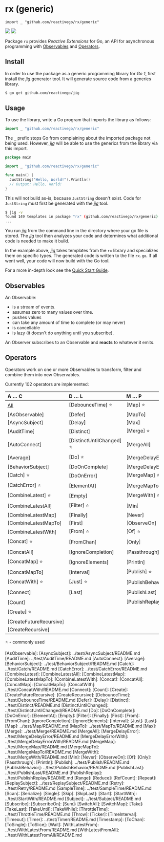 # rx (generic)

    import _ "github.com/reactivego/rx/generic"

[![](../../assets/godev.svg?raw=true)](https://pkg.go.dev/github.com/reactivego/rx/generic?tab=doc)
[![](../../assets/rx.svg?raw=true)](http://reactivex.io/intro.html)

Package `rx` provides *Reactive Extensions* for Go, an API for asynchronous programming with [Observables](#observables) and [Operators](#operators).

## Install
In order to use the package as a generic programming library for *Go 1*, first install the [*jig*](https://github.com/reactivego/jig) generator tool. It will generate source code from a generics library.

```bash
$ go get github.com/reactivego/jig
```
## Usage

To use the library, write a Go program that imports the library as follows:

```go
import _ "github.com/reactivego/rx/generic"
```
The `_` prefix stops Go from complaining about the imported package not being used. However, [*jig*](https://github.com/reactivego/jig) will be able to use the generics from the library via this import.

```go	
package main

import _ "github.com/reactivego/rx/generic"

func main() {
  JustString("Hello, World!").Println()
  // Output: Hello, World!
}
```
This will not build as-is, because `JustString` doesn't exist. Code for `JustString` must first be generated with the [*jig*](https://github.com/reactivego/jig) tool.

```bash
$ jig -v
found 149 templates in package "rx" (github.com/reactivego/rx/generic)
...
```
You run [*jig*](https://github.com/reactivego/jig) from the command line in the directory where your go file is stored. The [*jig*](https://github.com/reactivego/jig) tool then analyzes your code and determines what additional code is needed to make it build.

In the example above, [*jig*](https://github.com/reactivego/jig) takes templates from the `rx` library and specializes them on specific types. The generated code is written to the file `rx.go`. If all went well, your code will now build with the Go tool.

For a more in-depth look see the [Quick Start Guide](QUICKSTART.md).

## Observables

An Observable:

- is a stream of events.
- assumes zero to many values over time.
- pushes values
- can take any amount of time to complete (or may never)
- is cancellable
- is lazy (it doesn't do anything until you subscribe).

An Observer subscribes to an Observable and **reacts** to whatever it emits.

## Operators

Operators work on one or more Observables to transform, filter and combine them into new Observables.

Currently 102 operators are implemented:
    
| A … C                   | D … L                         | M … P                  | R … S              | T … W                   |
|:------------------------|:------------------------------|:-----------------------|:-------------------|:------------------------|
| [All]                   | [DebounceTime] :star:         | [Map] :star:           | [Range]            | [Take]                  |
| [AsObservable]          | [Defer]                       | [MapTo]                | [Reduce]           | [TakeLast]              |
| [AsyncSubject]          | [Delay]                       | [Max]                  | [RefCount]         | [TakeUntil]             |
| [AuditTime]             | [Distinct]                    | [Merge] :star:         | [Repeat]           | [TakeWhile]             |
| [AutoConnect]           | [DistinctUntilChanged] :star: | [MergeAll]             | [ReplaySubject]    | [ThrottleTime]          |
| [Average]               | [Do] :star:                   | [MergeDelayError]      | [Retry]            | [Throw]                 |
| [BehaviorSubject]       | [DoOnComplete]                | [MergeDelayErrorWith]  | [SampleTime]       | [Ticker]                |
| [Catch] :star:          | [DoOnError]                   | [MergeMap] :star:      | [Scan] :star:      | [TimeInterval]          |
| [CatchError] :star:     | [ElementAt]                   | [MergeMapTo]           | [Serialize]        | [Timeout]               |
| [CombineLatest] :star:  | [Empty]                       | [MergeWith] :star:     | [Single]           | [Timer]                 |
| [CombineLatestAll]      | [Filter] :star:               | [Min]                  | [Skip]             | [Timestamp]             |
| [CombineLatestMap]      | [Finally]                     | [Never]                | [SkipLast]         | [ToChan]                |
| [CombineLatestMapTo]    | [First]                       | [ObserveOn]            | [Start]            | [ToSingle]              |
| [CombineLatestWith]     | [From] :star:                 | [Of] :star:            | [StartWith] :star: | [ToSlice]               |
| [Concat] :star:         | [FromChan]                    | [Only]                 | [Subject]          | [Wait]                  |
| [ConcatAll]             | [IgnoreCompletion]            | [Passthrough]          | [Subscribe]        | [WithLatestFrom] :star: |
| [ConcatMap] :star:      | [IgnoreElements]              | [Println]              | [SubscribeOn]      | [WithLatestFromAll]     |
| [ConcatMapTo]           | [Interval]                    | [Publish] :star:       | [Sum]              |
| [ConcatWith] :star:     | [Just] :star:                 | [PublishBehavior]      | [SwitchAll]        |
| [Connect]               | [Last]                        | [PublishLast]          | [SwitchMap] :star: 
| [Count]                 |                               | [PublishReplay] :star: |
| [Create] :star:         |
| [CreateFutureRecursive] |
| [CreateRecursive]       |

:star: - commonly used

[All]: ../test/All/README.md
[AsObservable]: 
[AsyncSubject]: ../test/AsyncSubject/README.md
[AuditTime]: ../test/AuditTime/README.md
[AutoConnect]:
[Average]:
[BehaviorSubject]: ../test/BehaviorSubject/README.md
[Catch]: ../test/Catch/README.md
[CatchError]: ../test/CatchError/README.md
[CombineLatest]:
[CombineLatestAll]:
[CombineLatestMap]:
[CombineLatestMapTo]:
[CombineLatestWith]:
[Concat]:
[ConcatAll]:
[ConcatMap]:
[ConcatMapTo]:
[ConcatWith]: ../test/ConcatWith/README.md
[Connect]:
[Count]:
[Create]:
[CreateFutureRecursive]:
[CreateRecursive]:
[DebounceTime]: ../test/DebounceTime/README.md
[Defer]:
[Delay]:
[Distinct]: ../test/Distinct/README.md
[DistinctUntilChanged]: ../test/DistinctUntilChanged/README.md
[Do]:
[DoOnComplete]:
[DoOnError]:
[ElementAt]:
[Empty]:
[Filter]:
[Finally]:
[First]:
[From]:
[FromChan]:
[IgnoreCompletion]:
[IgnoreElements]:
[Interval]:
[Just]:
[Last]:
[Map]: ../test/Map/README.md
[MapTo]: ../test/MapTo/README.md
[Max]:
[Merge]: ../test/Merge/README.md
[MergeAll]:
[MergeDelayError]: ../test/MergeDelayError/README.md
[MergeDelayErrorWith]: ../test/MergeDelayErrorWith/README.md
[MergeMap]: ../test/MergeMap/README.md
[MergeMapTo]: ../test/MergeMapTo/README.md
[MergeWith]: ../test/MergeWith/README.md
[Min]:
[Never]:
[ObserveOn]:
[Of]:
[Only]:
[Passthrough]:
[Println]:
[Publish]: ../test/Publish/README.md
[PublishBehavior]: ../test/PublishBehavior/README.md
[PublishLast]: ../test/PublishLast/README.md
[PublishReplay]: ../test/PublishReplay/README.md
[Range]:
[Reduce]:
[RefCount]:
[Repeat]:
[ReplaySubject]: ../test/ReplaySubject/README.md
[Retry]: ../test/Retry/README.md
[SampleTime]: ../test/SampleTime/README.md
[Scan]:
[Serialize]:
[Single]:
[Skip]:
[SkipLast]:
[Start]:
[StartWith]: ../test/StartWith/README.md
[Subject]: ../test/Subject/README.md
[Subscribe]:
[SubscribeOn]:
[Sum]:
[SwitchAll]:
[SwitchMap]:
[Take]:
[TakeLast]:
[TakeUntil]:
[TakeWhile]:
[ThrottleTime]: ../test/ThrottleTime/README.md
[Throw]:
[Ticker]:
[TimeInterval]:
[Timeout]:
[Timer]: ../test/Timer/README.md
[Timestamp]:
[ToChan]:
[ToSingle]:
[ToSlice]:
[Wait]:
[WithLatestFrom]: ../test/WithLatestFrom/README.md
[WithLatestFromAll]: ../test/WithLatestFromAll/README.md
